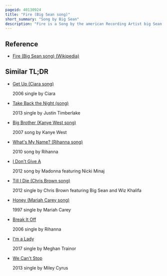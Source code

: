 ```yaml
---
pageid: 40130924
title: "Fire (Big Sean song)"
short_summary: "Song by Big Sean"
description: "Fire is a Song by the american Recording Artist big Sean from his second Studio Album Hall of Fame. It was released as the fourth single from the Record on 20 august 2013 by good Music and Def Jam Recordings. It was written and produced by darhyl Camper Jr. And Rob Kinelski, with additional Songwriting provided by big Sean and Alexander Izquierdo of the Monsters and the Strangerz. Fire is a Hip Hop Song that describes lyrically the Perseverance to overcome personal Difficulties."
---
```


## Reference

- [Fire (Big Sean song) (Wikipedia)](https://en.wikipedia.org/?curid=40130924)

## Similar TL;DR

- [Get Up (Ciara song)](/tldr/en/get-up-ciara-song)

  2006 single by Ciara

- [Take Back the Night (song)](/tldr/en/take-back-the-night-song)

  2013 single by Justin Timberlake

- [Big Brother (Kanye West song)](/tldr/en/big-brother-kanye-west-song)

  2007 song by Kanye West

- [What's My Name? (Rihanna song)](/tldr/en/whats-my-name-rihanna-song)

  2010 song by Rihanna

- [I Don't Give A](/tldr/en/i-dont-give-a)

  2012 song by Madonna featuring Nicki Minaj

- [Till I Die (Chris Brown song)](/tldr/en/till-i-die-chris-brown-song)

  2012 single by Chris Brown featuring Big Sean and Wiz Khalifa

- [Honey (Mariah Carey song)](/tldr/en/honey-mariah-carey-song)

  1997 single by Mariah Carey

- [Break It Off](/tldr/en/break-it-off)

  2006 single by Rihanna

- [I'm a Lady](/tldr/en/im-a-lady)

  2017 single by Meghan Trainor

- [We Can't Stop](/tldr/en/we-cant-stop)

  2013 single by Miley Cyrus

